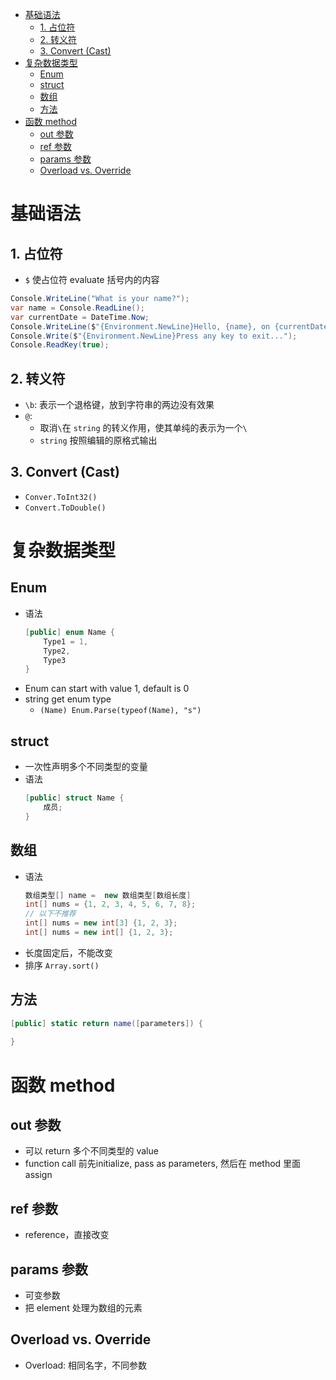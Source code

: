 
<!-- @import "[TOC]" {cmd="toc" depthFrom=1 depthTo=6 orderedList=false} -->

<!-- code_chunk_output -->

- [基础语法](#基础语法)
  - [1. 占位符](#1-占位符)
  - [2. 转义符](#2-转义符)
  - [3. Convert (Cast)](#3-convert-cast)
- [复杂数据类型](#复杂数据类型)
  - [Enum](#enum)
  - [struct](#struct)
  - [数组](#数组)
  - [方法](#方法)
- [函数 method](#函数-method)
  - [out 参数](#out-参数)
  - [ref 参数](#ref-参数)
  - [params 参数](#params-参数)
  - [Overload vs. Override](#overload-vs-override)

<!-- /code_chunk_output -->

# 基础语法
## 1. 占位符
- `$` 使占位符 evaluate 括号内的内容
``` cs
Console.WriteLine("What is your name?");
var name = Console.ReadLine();
var currentDate = DateTime.Now;
Console.WriteLine($"{Environment.NewLine}Hello, {name}, on {currentDate:d} at {currentDate:t}!");
Console.Write($"{Environment.NewLine}Press any key to exit...");
Console.ReadKey(true);
```

## 2. 转义符
- `\b`: 表示一个退格键，放到字符串的两边没有效果
- `@`: 
  - 取消`\`在 `string` 的转义作用，使其单纯的表示为一个`\`
  - `string` 按照编辑的原格式输出


## 3. Convert (Cast)
- `Conver.ToInt32()` 
- `Convert.ToDouble()`
  
# 复杂数据类型
## Enum
- 语法
  ``` csharp
  [public] enum Name {
      Type1 = 1, 
      Type2,
      Type3
  }
  ```
- Enum can start with value 1, default is 0
- string get enum type
  - `(Name) Enum.Parse(typeof(Name), "s")`
  
## struct
- 一次性声明多个不同类型的变量
- 语法
  ```cs
  [public] struct Name {
      成员;
  }
  ```
  
## 数组
- 语法
  ``` cs
  数组类型[] name =  new 数组类型[数组长度]
  int[] nums = {1, 2, 3, 4, 5, 6, 7, 8};
  // 以下不推荐
  int[] nums = new int[3] {1, 2, 3};
  int[] nums = new int[] {1, 2, 3};
  ```
- 长度固定后，不能改变
- 排序 `Array.sort()`

## 方法
```cs
[public] static return name([parameters]) {
  
}
```



# 函数 method
## out 参数
- 可以 return 多个不同类型的 value
- function call 前先initialize, pass as parameters, 然后在 method 里面 assign

## ref 参数
- reference，直接改变

## params 参数
- 可变参数
- 把 element 处理为数组的元素

## Overload vs. Override
- Overload: 相同名字，不同参数